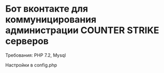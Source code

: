 # Бот вконтакте для коммуницирования администрации COUNTER STRIKE серверов

Требования: PHP 7.2, Mysql

Настройки в config.php
